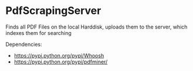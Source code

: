 # PdfScrapingServer
Finds all PDF Files on the local Harddisk, uploads them to the server, which indexes them for searching

Dependencies:
* https://pypi.python.org/pypi/Whoosh
* https://pypi.python.org/pypi/pdfminer/
